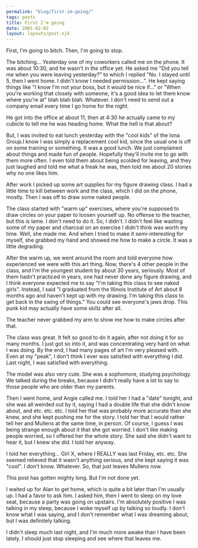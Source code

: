 ```yaml
---
permalink: "blog/first-im-going/"
tags: posts
title: First I'm going
date: 2001-02-02
layout: layouts/post.njk
---
```


First, I'm going to bitch. Then, I'm going to stop.

The bitching... Yesterday one of my coworkers called me on the phone. It was about 10:30, and he wasn't in the office yet. He asked me "Did you tell me when you were leaving yesterday?" to which I replied "No. I stayed until 5, then I went home. I didn't know I needed permission...". He kept saying things like "I know I'm not your boss, but it would be nice if..." or "When you're working that closely with someone, it's a good idea to let them know where you're at" blah blah blah. Whatever. I don't need to send out a company email every time I go home for the night. 

He got into the office at about 11, then at 4:30 he actually came to my cubicle to tell me he was heading home. What the hell is that about? 

But, I was invited to eat lunch yesterday with the "cool kids" of the Iona Group.I know I was simply a replacement cool kid, since the usual one is off on some training or something. It was a good lunch. We just complained about things and made fun of people. Hopefully they'll invite me to go with them more often. I even told them about being scolded for leaving, and they just laughed and told me what a freak he was, then told me about 20 stories why no one likes him.

After work I picked up some art supplies for my figure drawing class. I had a little time to kill between work and the class, which I did on the phone, mostly. Then I was off to draw some naked people.

The class started with "warm up" exercises, where you're supposed to draw circles on your paper to loosen yourself up. No offense to the teacher, but this is lame. I don't need to do it. So, I didn't. I didn't feel like wasting some of my paper and charcoal on an exercise I didn't think was worth my time. Well, she made me. And when I tried to make it semi-interesting for myself, she grabbed my hand and showed me how to make a circle. It was a little degrading. 

After the warm up, we went around the room and told everyone how experienced we were with this art thing. Now, there's 4 other people in the class, and I'm the youngest student by about 30 years, seriously. Most of them hadn't practiced in years, one had never done any figure drawing, and I think everyone expected me to say "I'm taking this class to see naked girls". Instead, I said "I graduated from the Illinois Institute of Art about 8 months ago and haven't kept up with my drawing. I'm taking this class to get back in the swing of things." You could see everyone's jaws drop. This punk kid may actually have some skillz after all. 

The teacher never grabbed my arm to show me how to make circles after that.

The class was great. It felt so good to do it again, after not doing it for so many months. I just got so into it, and was concentrating very hard on what I was doing. By the end, I had many pages of art I'm very pleased with. Even at my "peak", I don't think I ever was satisfied with everything I did. Last night, I was satisfied with everything. 

The model was also very cute. She was a sophomore, studying psychology. We talked during the breaks, because I didn't really have a lot to say to those people who are older than my parents.

Then I went home, and Angie called me. I told her I had a "date" tonight, and she was all weirded out by it, saying I had a double life that she didn't know about, and etc. etc. etc. I told her that was probably more accurate than she knew, and she kept pushing me for the story. I told her that I would rather tell her and Mullens at the same time, in person. Of course, I guess I was being strange enough about it that she got worried. I don't like making people worried, so I offered her the whole story. She said she didn't want to hear it, but I knew she did. I told her anyway.

I told her everything... Girl X, where I REALLY was last Friday, etc. etc. She seemed relieved that it wasn't anything serious, and she kept saying it was "cool". I don't know. Whatever. So, that just leaves Mullens now. 

This post has gotten mighty long. But I'm not done yet.

I waited up for Alan to get home, which is quite a bit later than I'm usually up. I had a favor to ask him. I asked him, then I went to sleep on my love seat, because a party was going on upstairs. I'm absolutely positive I was talking in my sleep, because I woke myself up by talking so loudly. I don't know what I was saying, and I don't remember what I was dreaming about, but I was definitely talking. 

I didn't sleep much last night, and I'm much more awake than I have been lately. I should just stop sleeping and see where that leaves me.